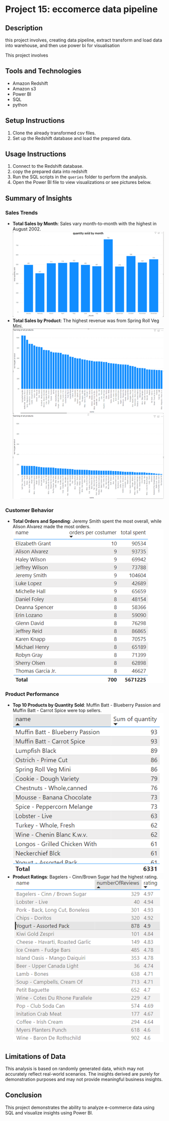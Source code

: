 # Project 15: eccomerce data pipeline


## Description
this project involves, creating data pipeline, extract transform and load data into warehouse, and then use power bi for visualisation



This project involves 
## Tools and Technologies
- Amazon Redshift
- Amazon s3
- Power BI
- SQL
- python

## Setup Instructions
1. Clone the already transformed csv files.
2. Set up the Redshift database and load the prepared data.

## Usage Instructions
1. Connect to the Redshift database.
2. copy the prepared data into redshift
3. Run the SQL scripts in the `queries` folder to perform the analysis.
4. Open the Power BI file to view visualizations or see pictures below.

## Summary of Insights

### Sales Trends
- **Total Sales by Month**: Sales vary month-to-month with the highest in August 2002.
  ![total quantity sold by Month](screens/capture.png)
- **Total Sales by Product**: The highest revenue was from Spring Roll Veg Mini.
  ![Total Sales by Product](screens/2.png) ![Second Image](screens/3.png)


### Customer Behavior
- **Total Orders and Spending**: Jeremy Smith spent the most overall, while Alison Alvarez made the most orders.
  ![Total Orders and Spending](screens/4.png)

### Product Performance
- **Top 10 Products by Quantity Sold**: Muffin Batt - Blueberry Passion and Muffin Batt - Carrot Spice were top sellers.
  ![Top 16 Products by Quantity Sold](screens/5.png)
- **Product Ratings**: Bagelers - Cinn/Brown Sugar had the highest rating.
  ![Product Ratings](screens/6.png)

## Limitations of Data
This analysis is based on randomly generated data, which may not accurately reflect real-world scenarios. The insights derived are purely for demonstration purposes and may not provide meaningful business insights.

## Conclusion
This project demonstrates the ability to analyze e-commerce data using SQL and visualize insights using Power BI.

